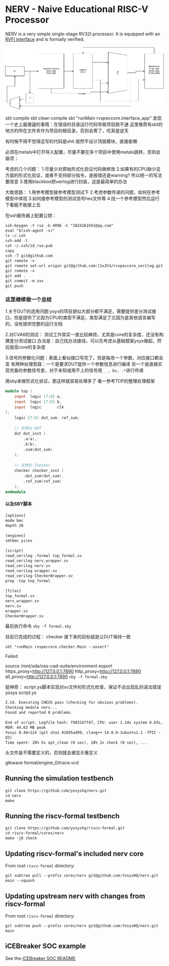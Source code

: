 NERV - Naive Educational RISC-V Processor
=========================================

NERV is a very simple single-stage RV32I processor. 
It is equipped with an [RVFI interface](https://github.com/yosyshq/riscv-formal/blob/master/docs/rvfi.md) and is formally verified.

![system diagram](NERV.png)


sbt compile
sbt clean compile
sbt "runMain rvspeccore.interface_app"
发现一个史上最傻逼的事情：在错误的目录运行代码导致项目跑不通
这里推荐有sbt的地方的所在文件夹作为项目的根目录，否则会寄了，哎真是逆天

有时候不得不觉得这写的代码是shit
居然不设计顶层模块，直接偷懒

必须在metals中打开导入配置，尽量不要在多个项目中使用metals跳转，否则会崩溃；


考虑的几个问题：
1.尽量少对原始形式化验证代码做修改
2.如果有的CPU缺少这方面的形式化验证，或者不支持部分指令，是报错还是warning? 所以统一的写法要改变
3.使用blackbox把veirlog进行封装，这是最简单的办法

大致思路：
1.用参考模型接参考模型测试下
2.考虑参数传递的问题，如何在参考模型中体现
3.如何接参考模型的测试信号hex文件等
4.找一个参考模型然后运行下看能不能接上去


在ssh服务器上配置公钥：
```shell
ssh-keygen -t rsa -b 4096 -C "1824161941@qq.com"
eval "$(ssh-agent -s)"
ls ~/.ssh
ssh-add -l
cat ~/.ssh/id_rsa.pub
copy
ssh -T git@github.com
git remote -v
git remote set-url origin git@github.com:l1x2h3/rvspeccore_verilog.git
git remote -v
git add .
git commit -m xxx
git push
```

### 这里继续做一个总结

1.关于DUT的选用问题:ysyx的项目貌似大部分都不满足，需要提供差分测试接口，但是提供了又因为CPU的类型不满足，类型满足了又因为是其他语言编写的，没有提供完整的运行文档

2.对CVA6的测试：
测试工作其实一直比较麻烦，尤其是core的复杂度，还没有构建差分测试接口
办法是：自己找办法接线，可以先考虑从基础框架ysyx做起，然后提高core的复杂度

3.信号的参数化问题：表面上看似接口写完了，但是每改一个参数，对应接口都会变
有两种处理思路：一个是要求DUT提供一个参数信息进行编译
另一个是直接实现完备的参数信号差，对于未知或用不上的信号用 ` _ , bx, .* `进行传递


用sby来做形式化验证，那这样就容易处理多了
看一参考TOP的整理处理框架
```verilog
module top (
    input  logic [7:0] a,
    input  logic [7:0] b,
    input  logic       clk
);
    logic [7:0] dut_sum, ref_sum;

    // 实例化 DUT
    dut dut_inst (
        .a(a),
        .b(b),
        .sum(dut_sum)
    );

    // 实例化 Checker
    checker checker_inst (
        .dut_sum(dut_sum),
        .ref_sum(ref_sum)
    );
endmodule
```

#### 以及SBY脚本

```shell
[options]
mode bmc
depth 20

[engines]
smtbmc yices

[script]
read_verilog -formal top_formal.sv
read_verilog nerv_wrapper.sv
read_verilog nerv.sv
read_verilog wrapper.sv
read_verilog CheckerWrapper.sv
prep -top top_formal

[files]
top_formal.sv
nerv_wrapper.sv
nerv.sv
wrapper.sv
CheckerWrapper.sv
```

最后执行命令
`sby -f formal.sby`

目前已完成的过程：
checker
接下来的目标就是让DUT保持一致

```shell
sbt "runMain rvspeccore.checker.Main --assert"
```
Failed


source /mnt/sda/oss-cad-suite/environment
export https_proxy=http://127.0.0.1:7890 http_proxy=http://127.0.0.1:7890 all_proxy=http://127.0.0.1:7890
```sby -f formal.sby```

挺神奇：
script.ys脚本实现对sv文件的形式化检查，保证不会出现乱的语法错误
yosys script.ys
```shell
2.14. Executing CHECK pass (checking for obvious problems).
Checking module nerv...
Found and reported 0 problems.

End of script. Logfile hash: f983167f47, CPU: user 1.14s system 0.03s, MEM: 44.63 MB peak
Yosys 0.46+124 (git sha1 d1695ad99, clang++ 14.0.0-1ubuntu1.1 -fPIC -O3)
Time spent: 28% 5x opt_clean (0 sec), 18% 2x check (0 sec), ...
```

头文件是不需要定义的，否则就会被显示重定义


gtkwave formal/engine_0/trace.vcd

Running the simulation testbench
--------------------------------

```
git clone https://github.com/yosyshq/nerv.git
cd nerv
make
```


Running the riscv-formal testbench
----------------------------------

```
git clone https://github.com/yosyshq/riscv-formal.git
cd riscv-formal/cores/nerv
make -j8 check
```

Updating riscv-formal's included nerv core
------------------------------------------

From root `riscv-formal` directory:

```
git subtree pull --prefix cores/nerv git@github.com:YosysHQ/nerv.git main --squash
```

Updating upstream nerv with changes from riscv-formal
-----------------------------------------------------

From root `riscv-formal` directory:

```
git subtree push --prefix cores/nerv git@github.com:YosysHQ/nerv.git main
```

iCEBreaker SOC example
----------------------

See the [iCEBreaker SOC README](examples/icebreaker/README.md)

